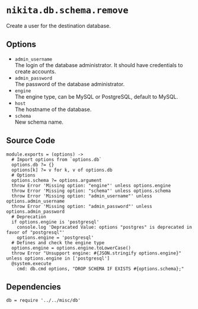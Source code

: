 
# `nikita.db.schema.remove`

Create a user for the destination database.

## Options

* `admin_username`   
  The login of the database administrator. It should have credentials to 
  create accounts.   
* `admin_password`   
  The password of the database administrator.   
* `engine`   
  The engine type, can be MySQL or PostgreSQL, default to MySQL.   
* `host`   
  The hostname of the database.   
* `schema`   
  New schema name.   

## Source Code

    module.exports = (options) ->
      # Import options from `options.db`
      options.db ?= {}
      options[k] ?= v for k, v of options.db
      # Options
      options.schema ?= options.argument
      throw Error 'Missing option: "engine"' unless options.engine
      throw Error 'Missing option: "schema"' unless options.schema
      throw Error 'Missing option: "admin_username"' unless options.admin_username
      throw Error 'Missing option: "admin_password"' unless options.admin_password
      # Deprecation
      if options.engine is 'postgresql'
        console.log 'Depracated Value: options "postgres" is deprecated in favor of "postgresql"'
        options.engine = 'postgresql'
      # Defines and check the engine type 
      options.engine = options.engine.toLowerCase()
      throw Error "Unsupport engine: #{JSON.stringify options.engine}" unless options.engine in ['postgresql']
      @system.execute
        cmd: db.cmd options, "DROP SCHEMA IF EXISTS #{options.schema};"

## Dependencies

    db = require '../../misc/db'

